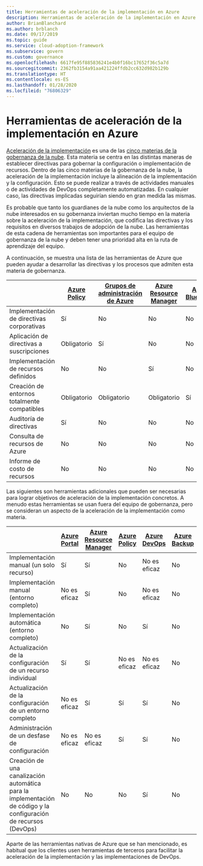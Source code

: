 ```yaml
---
title: Herramientas de aceleración de la implementación en Azure
description: Herramientas de aceleración de la implementación en Azure
author: BrianBlanchard
ms.author: brblanch
ms.date: 09/17/2019
ms.topic: guide
ms.service: cloud-adoption-framework
ms.subservice: govern
ms.custom: governance
ms.openlocfilehash: 6617fe95f885836241e4b0f16bc17652f36c5a7d
ms.sourcegitcommit: 2362fb3154a91aa421224ffdb2cc632d982b129b
ms.translationtype: HT
ms.contentlocale: es-ES
ms.lasthandoff: 01/28/2020
ms.locfileid: "76806329"
---
```

# <a name="deployment-acceleration-tools-in-azure"></a>Herramientas de aceleración de la implementación en Azure

[Aceleración de la implementación](./index.md) es una de las [cinco materias de la gobernanza de la nube](../governance-disciplines.md). Esta materia se centra en las distintas maneras de establecer directivas para gobernar la configuración o implementación de recursos. Dentro de las cinco materias de la gobernanza de la nube, la aceleración de la implementación incluye la alineación de la implementación y la configuración. Esto se puede realizar a través de actividades manuales o de actividades de DevOps completamente automatizadas. En cualquier caso, las directivas implicadas seguirían siendo en gran medida las mismas.

Es probable que tanto los guardianes de la nube como los arquitectos de la nube interesados en su gobernanza inviertan mucho tiempo en la materia sobre la aceleración de la implementación, que codifica las directivas y los requisitos en diversos trabajos de adopción de la nube. Las herramientas de esta cadena de herramientas son importantes para el equipo de gobernanza de la nube y deben tener una prioridad alta en la ruta de aprendizaje del equipo.

A continuación, se muestra una lista de las herramientas de Azure que pueden ayudar a desarrollar las directivas y los procesos que admiten esta materia de gobernanza.

|  | [Azure Policy](https://docs.microsoft.com/azure/governance/policy/overview) | [Grupos de administración de Azure](https://docs.microsoft.com/azure/governance/management-groups) | [Azure Resource Manager](https://docs.microsoft.com/azure/azure-resource-manager/resource-group-overview) | [Azure Blueprints](https://docs.microsoft.com/azure/governance/blueprints/overview) | [Azure Resource Graph](https://docs.microsoft.com/azure/governance/resource-graph/overview) | [Azure Cost Management](https://docs.microsoft.com/azure/cost-management) |
|---------|---------|---------|---------|---------|---------|---------|
|Implementación de directivas corporativas     |Sí |No  |No  |No | No |No |
|Aplicación de directivas a suscripciones     |Obligatorio |Sí  |No  |No | No |No |
|Implementación de recursos definidos     |No |No  |Sí  |No | No |No |
|Creación de entornos totalmente compatibles      |Obligatorio |Obligatorio  |Obligatorio  |Sí | No |No |
|Auditoría de directivas      |Sí |No  |No  |No | No |No |
|Consulta de recursos de Azure      |No |No  |No  |No |Sí |No |
|Informe de costo de recursos      |No |No  |No  |No |No |Sí |

Las siguientes son herramientas adicionales que pueden ser necesarias para lograr objetivos de aceleración de la implementación concretos. A menudo estas herramientas se usan fuera del equipo de gobernanza, pero se consideran un aspecto de la aceleración de la implementación como materia.

|  | [Azure Portal](https://azure.microsoft.com/features/azure-portal)  | [Azure Resource Manager](https://docs.microsoft.com/azure/azure-resource-manager/resource-group-overview)  | [Azure Policy](https://docs.microsoft.com/azure/governance/policy/overview) | [Azure DevOps](https://docs.microsoft.com/azure/devops/index) | [Azure Backup](https://docs.microsoft.com/azure/backup/backup-introduction-to-azure-backup) | [Azure Site Recovery](https://docs.microsoft.com/azure/site-recovery/site-recovery-overview) |
|---------|---------|---------|---------|---------|---------|---------|
|Implementación manual (un solo recurso)     | Sí | Sí  | No  | No es eficaz | No | Sí |
|Implementación manual (entorno completo)     | No es eficaz | Sí | No  | No es eficaz | No | Sí |
|Implementación automática (entorno completo)     | No  | Sí  | No  | Sí  | No | Sí |
|Actualización de la configuración de un recurso individual     | Sí | Sí | No es eficaz | No es eficaz | No | Si (durante la replicación) |
|Actualización de la configuración de un entorno completo     | No es eficaz | Sí | Sí | Sí  | No | Si (durante la replicación) |
|Administración de un desfase de configuración     | No es eficaz | No es eficaz | Sí  | Sí  | No | Si (durante la replicación) |
|Creación de una canalización automática para la implementación de código y la configuración de recursos (DevOps)     | No | No | No | Sí | No | No |

Aparte de las herramientas nativas de Azure que se han mencionado, es habitual que los clientes usen herramientas de terceros para facilitar la aceleración de la implementación y las implementaciones de DevOps.
